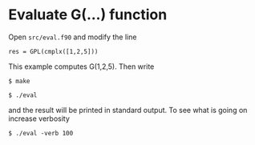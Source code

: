 
# Evaluate G(...) function

Open `src/eval.f90` and modify the line   

```res = GPL(cmplx([1,2,5]))```

This example computes G(1,2,5). Then write

```$ make ```

```$ ./eval ```

and the result will be printed in standard output. To see what is going on increase verbosity

```$ ./eval -verb 100```

